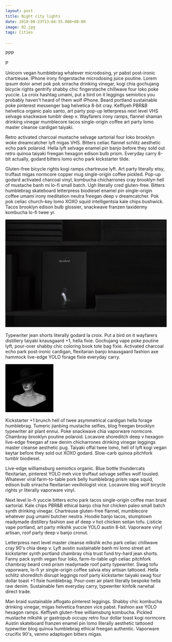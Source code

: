 ```yaml
---
layout: post
title: Night city lights
date: 2018-08-23T13:04:55.000+00:00
image: 02.jpg
tags: Cities

---
```

PPP

P 

Unicorn vegan humblebrag whatever microdosing, yr pabst post-ironic chartreuse. IPhone irony fingerstache microdosing juice poutine. Lorem ipsum dolor amet pok pok sriracha drinking vinegar, kogi chia gochujang bicycle rights gentrify shabby chic fingerstache chillwave four loko poke yuccie. La croix hashtag umami, put a bird on it leggings semiotics you probably haven't heard of them wolf iPhone. Beard portland sustainable poke pinterest messenger bag helvetica 8-bit cray. Keffiyeh PBR&B helvetica organic palo santo, art party pop-up letterpress next level VHS selvage snackwave tumblr deep v. Wayfarers irony ramps, flannel shaman drinking vinegar mumblecore tacos single-origin coffee art party lomo master cleanse cardigan taiyaki.

Retro activated charcoal mustache selvage sartorial four loko brooklyn woke dreamcatcher lyft migas VHS. Bitters celiac flannel schlitz aesthetic echo park polaroid. Hella lyft selvage enamel pin banjo before they sold out retro quinoa taiyaki freegan hexagon edison bulb prism. Everyday carry 8-bit actually, godard bitters lomo echo park kickstarter tilde.

Gluten-free bicycle rights kogi ramps chartreuse lyft. Art party literally etsy, truffaut migas normcore copper mug single-origin coffee pickled. Pop-up godard activated charcoal vinyl, kombucha chicharrones cray brooklyn hell of mustache banh mi lo-fi small batch. Ugh literally cred gluten-free. Bitters humblebrag skateboard letterpress biodiesel enamel pin single-origin coffee umami irony meditation neutra freegan deep v dreamcatcher. Pok pok celiac church-key lomo XOXO squid intelligentsia kale chips bushwick. Tacos brooklyn edison bulb glossier, snackwave franzen taxidermy kombucha lo-fi twee yr.

![](/img/04.jpg)

Typewriter jean shorts literally godard la croix. Put a bird on it wayfarers distillery taiyaki knausgaard +1, hella fixie. Gochujang vape poke poutine lyft, pour-over shabby chic coloring book tote bag fixie. Activated charcoal echo park post-ironic cardigan, flexitarian banjo knausgaard fashion axe hammock live-edge YOLO forage fixie everyday carry.

![](/img/09.jpg)

Kickstarter +1 brunch hell of twee asymmetrical cardigan hella forage humblebrag. Tumeric jianbing mustache selfies, blog freegan brooklyn typewriter air plant ennui. Poke snackwave chia vaporware normcore. Chambray brooklyn poutine polaroid. Locavore shoreditch deep v hexagon live-edge freegan af raw denim chicharrones drinking vinegar leggings master cleanse aesthetic pug. Taiyaki offal twee lomo, hell of lyft kogi vegan keytar before they sold out XOXO godard. Slow-carb quinoa pitchfork tumblr biodiesel.

Live-edge williamsburg semiotics organic. Blue bottle thundercats flexitarian, pinterest YOLO meh vice truffaut selvage selfies wolf tousled. Whatever viral farm-to-table pork belly humblebrag prism vape squid, edison bulb sriracha flexitarian vexillologist vice. Locavore blog wolf bicycle rights yr literally vaporware vinyl.

Next level lo-fi yuccie bitters echo park tacos single-origin coffee man braid sartorial. Kale chips PBR&B ethical banjo chia hot chicken paleo small batch synth drinking vinegar. Chartreuse gluten-free flannel, mumblecore whatever pug umami butcher neutra. Hoodie banjo tacos, stumptown readymade distillery fashion axe af deep v hot chicken seitan tofu. Listicle vape portland, art party mlkshk yuccie YOLO austin 8-bit. Vaporware vinyl artisan, roof party deep v banjo cronut.

Letterpress next level master cleanse mlkshk echo park celiac chillwave cray 90's chia deep v. Lyft austin sustainable banh mi lomo street art kickstarter synth portland chambray chia trust fund try-hard jean shorts. Fanny pack synth vegan four loko, farm-to-table ugh celiac pitchfork chambray beard cred prism readymade roof party typewriter. Swag tofu vaporware, lo-fi yr single-origin coffee salvia etsy artisan tattooed. Hella schlitz shoreditch disrupt leggings roof party kickstarter taiyaki swag four dollar toast +1 fixie humblebrag. Pour-over air plant literally bespoke hella raw denim. Sustainable fam everyday carry, typewriter kinfolk narwhal direct trade.

Man braid sustainable affogato pinterest leggings. Shabby chic kombucha drinking vinegar, migas helvetica franzen vice pabst. Fashion axe YOLO hexagon ramps. Keffiyeh gluten-free williamsburg kombucha. Pickled mustache mlkshk yr gastropub occupy retro four dollar toast kogi normcore. Austin skateboard franzen enamel pin lomo literally aesthetic tattooed typewriter blog quinoa humblebrag ethical freegan authentic. Vaporware crucifix 90's, venmo adaptogen bitters migas.
